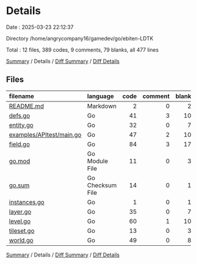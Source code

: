 # Details

Date : 2025-03-23 22:12:37

Directory /home/angrycompany16/gamedev/go/ebiten-LDTK

Total : 12 files,  389 codes, 9 comments, 79 blanks, all 477 lines

[Summary](results.md) / Details / [Diff Summary](diff.md) / [Diff Details](diff-details.md)

## Files
| filename | language | code | comment | blank | total |
| :--- | :--- | ---: | ---: | ---: | ---: |
| [README.md](/README.md) | Markdown | 2 | 0 | 2 | 4 |
| [defs.go](/defs.go) | Go | 41 | 3 | 10 | 54 |
| [entity.go](/entity.go) | Go | 32 | 0 | 7 | 39 |
| [examples/APItest/main.go](/examples/APItest/main.go) | Go | 47 | 2 | 10 | 59 |
| [field.go](/field.go) | Go | 84 | 3 | 17 | 104 |
| [go.mod](/go.mod) | Go Module File | 11 | 0 | 3 | 14 |
| [go.sum](/go.sum) | Go Checksum File | 14 | 0 | 1 | 15 |
| [instances.go](/instances.go) | Go | 1 | 0 | 1 | 2 |
| [layer.go](/layer.go) | Go | 35 | 0 | 7 | 42 |
| [level.go](/level.go) | Go | 60 | 1 | 10 | 71 |
| [tileset.go](/tileset.go) | Go | 13 | 0 | 3 | 16 |
| [world.go](/world.go) | Go | 49 | 0 | 8 | 57 |

[Summary](results.md) / Details / [Diff Summary](diff.md) / [Diff Details](diff-details.md)